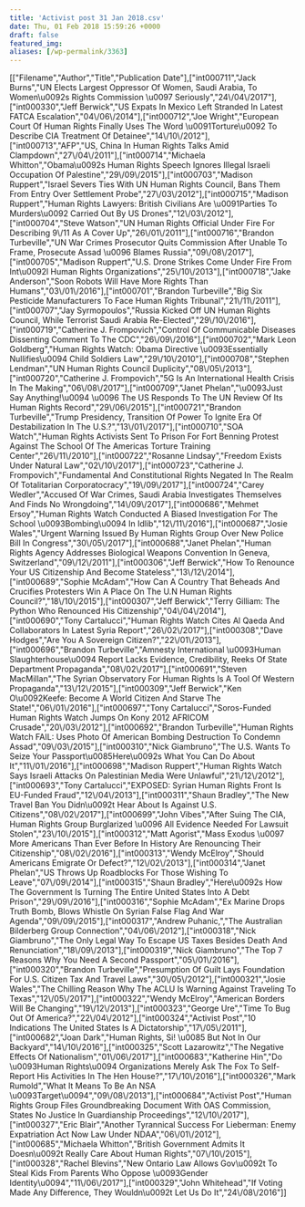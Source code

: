 ```yaml
---
title: 'Activist post 31 Jan 2018.csv'
date: Thu, 01 Feb 2018 15:59:26 +0000
draft: false
featured_img: 
aliases: [/wp-permalink/3363]
---
```


<div class="entry-post">[["Filename","Author","Title","Publication Date"],["int000711","Jack Burns","UN Elects Largest Oppressor Of Women, Saudi Arabia, To Women\u0092s Rights Commission \u0097 Seriously","24\/04\/2017"],["int000330","Jeff Berwick","US Expats In Mexico Left Stranded In Latest FATCA Escalation","04\/06\/2014"],["int000712","Joe Wright","European Court Of Human Rights Finally Uses The Word \u0091Torture\u0092 To Describe CIA Treatment Of Detainee","14\/10\/2012"],["int000713","AFP","US, China In Human Rights Talks Amid Clampdown","27\/04\/2011"],["int000714","Michaela Whitton","Obama\u0092s Human Rights Speech Ignores Illegal Israeli Occupation Of Palestine","29\/09\/2015"],["int000703","Madison Ruppert","Israel Severs Ties With UN Human Rights Council, Bans Them From Entry Over Settlement Probe","27\/03\/2012"],["int000715","Madison Ruppert","Human Rights Lawyers: British Civilians Are \u0091Parties To Murders\u0092 Carried Out By US Drones","12\/03\/2012"],["int000704","Steve Watson","UN Human Rights Official Under Fire For Describing 9\/11 As A Cover Up","26\/01\/2011"],["int000716","Brandon Turbeville","UN War Crimes Prosecutor Quits Commission After Unable To Frame, Prosecute Assad \u0096 Blames Russia","09\/08\/2017"],["int000705","Madison Ruppert","U.S. Drone Strikes Come Under Fire From Int\u0092l Human Rights Organizations","25\/10\/2013"],["int000718","Jake Anderson","Soon Robots Will Have More Rights Than Humans","03\/01\/2016"],["int000701","Brandon Turbeville","Big Six Pesticide Manufacturers To Face Human Rights Tribunal","21\/11\/2011"],["int000707","Jay Syrmopoulos","Russia Kicked Off UN Human Rights Council, While Terrorist Saudi Arabia Re-Elected","29\/10\/2016"],["int000719","Catherine J. Frompovich","Control Of Communicable Diseases Dissenting Comment To The CDC","26\/09\/2016"],["int000702","Mark Leon Goldberg","Human Rights Watch: Obama Directive \u0093Essentially Nullifies\u0094 Child Soldiers Law","29\/10\/2010"],["int000708","Stephen Lendman","UN Human Rights Council Duplicity","08\/05\/2013"],["int000720","Catherine J. Frompovich","5G Is An International Health Crisis In The Making","06\/08\/2017"],["int000709","Janet Phelan","\u0093Just Say Anything!\u0094 \u0096 The US Responds To The UN Review Of Its Human Rights Record","29\/06\/2015"],["int000721","Brandon Turbeville","Trump Presidency, Transition Of Power To Ignite Era Of Destabilization In The U.S.?","13\/01\/2017"],["int000710","SOA Watch","Human Rights Activists Sent To Prison For Fort Benning Protest Against The School Of The Americas Torture Training Center","26\/11\/2010"],["int000722","Rosanne Lindsay","Freedom Exists Under Natural Law","02\/10\/2017"],["int000723","Catherine J. Frompovich","Fundamental And Constitutional Rights Negated In The Realm Of Totalitarian Corporatocracy","19\/09\/2017"],["int000724","Carey Wedler","Accused Of War Crimes, Saudi Arabia Investigates Themselves And Finds No Wrongdoing","14\/09\/2017"],["int000686","Mehmet Ersoy","Human Rights Watch Conducted A Biased Investigation For The School \u0093Bombing\u0094 In Idlib","12\/11\/2016"],["int000687","Josie Wales","Urgent Warning Issued By Human Rights Group Over New Police Bill In Congress","30\/05\/2017"],["int000688","Janet Phelan","Human Rights Agency Addresses Biological Weapons Convention In Geneva, Switzerland","09\/12\/2011"],["int000306","Jeff Berwick","How To Renounce Your US Citizenship And Become Stateless","13\/12\/2014"],["int000689","Sophie McAdam","How Can A Country That Beheads And Crucifies Protesters Win A Place On The U.N Human Rights Council?","18\/10\/2015"],["int000307","Jeff Berwick","Terry Gilliam: The Python Who Renounced His Citizenship","04\/04\/2014"],["int000690","Tony Cartalucci","Human Rights Watch Cites Al Qaeda And Collaborators In Latest Syria Report","26\/02\/2017"],["int000308","Dave Hodges","Are You A Sovereign Citizen?","22\/01\/2013"],["int000696","Brandon Turbeville","Amnesty International \u0093Human Slaughterhouse\u0094 Report Lacks Evidence, Credibility, Reeks Of State Department Propaganda","08\/02\/2017"],["int000691","Steven MacMillan","The Syrian Observatory For Human Rights Is A Tool Of Western Propaganda","13\/12\/2015"],["int000309","Jeff Berwick","Ken O\u0092Keefe: Become A World Citizen And Starve The State!","06\/01\/2016"],["int000697","Tony Cartalucci","Soros-Funded Human Rights Watch Jumps On Kony 2012 AFRICOM Crusade","20\/03\/2012"],["int000692","Brandon Turbeville","Human Rights Watch FAIL: Uses Photo Of American Bombing Destruction To Condemn Assad","09\/03\/2015"],["int000310","Nick Giambruno","The U.S. Wants To Seize Your Passport\u0085Here\u0092s What You Can Do About It","11\/01\/2016"],["int000698","Madison Ruppert","Human Rights Watch Says Israeli Attacks On Palestinian Media Were Unlawful","21\/12\/2012"],["int000693","Tony Cartalucci","EXPOSED: Syrian Human Rights Front Is EU-Funded Fraud","12\/04\/2013"],["int000311","Shaun Bradley","The New Travel Ban You Didn\u0092t Hear About Is Against U.S. Citizens","08\/02\/2017"],["int000699","John Vibes","After Suing The CIA, Human Rights Group Burglarized \u0096 All Evidence Needed For Lawsuit Stolen","23\/10\/2015"],["int000312","Matt Agorist","Mass Exodus \u0097 More Americans Than Ever Before In History Are Renouncing Their Citizenship","08\/02\/2016"],["int000313","Wendy McElroy","Should Americans Emigrate Or Defect?","12\/02\/2013"],["int000314","Janet Phelan","US Throws Up Roadblocks For Those Wishing To Leave","07\/09\/2014"],["int000315","Shaun Bradley","Here\u0092s How The Government Is Turning The Entire United States Into A Debt Prison","29\/09\/2016"],["int000316","Sophie McAdam","Ex Marine Drops Truth Bomb, Blows Whistle On Syrian False Flag And War Agenda","09\/09\/2015"],["int000317","Andrew Puhanic,","The Australian Bilderberg Group Connection","04\/06\/2012"],["int000318","Nick Giambruno","The Only Legal Way To Escape US Taxes Besides Death And Renunciation","18\/09\/2013"],["int000319","Nick Giambruno","The Top 7 Reasons Why You Need A Second Passport","05\/01\/2016"],["int000320","Brandon Turbeville","Presumption Of Guilt Lays Foundation For U.S. Citizen Tax And Travel Laws","30\/05\/2012"],["int000321","Josie Wales","The Chilling Reason Why The ACLU Is Warning Against Traveling To Texas","12\/05\/2017"],["int000322","Wendy McElroy","American Borders Will Be Changing","19\/12\/2013"],["int000323","George Ure","Time To Bug Out Of America?","22\/04\/2012"],["int000324","Activist Post","10 Indications The United States Is A Dictatorship","17\/05\/2011"],["int000682","Joan Dark","Human Rights, Si! \u0085 But Not In Our Backyard","14\/10\/2016"],["int000325","Scott Lazarowitz","The Negative Effects Of Nationalism","01\/06\/2017"],["int000683","Katherine Hin","Do \u0093Human Rights\u0094 Organizations Merely Ask The Fox To Self-Report His Activities In The Hen House?","17\/10\/2016"],["int000326","Mark Rumold","What It Means To Be An NSA \u0093Target\u0094","09\/08\/2013"],["int000684","Activist Post","Human Rights Group Files Groundbreaking Document With OAS Commission, States No Justice In Guardianship Proceedings","12\/10\/2017"],["int000327","Eric Blair","Another Tyrannical Success For Lieberman: Enemy Expatriation Act Now Law Under NDAA","06\/01\/2012"],["int000685","Michaela Whitton","British Government Admits It Doesn\u0092t Really Care About Human Rights","07\/10\/2015"],["int000328","Rachel Blevins","New Ontario Law Allows Gov\u0092t To Steal Kids From Parents Who Oppose \u0093Gender Identity\u0094","11\/06\/2017"],["int000329","John Whitehead","If Voting Made Any Difference, They Wouldn\u0092t Let Us Do It","24\/08\/2016"]]</div>
